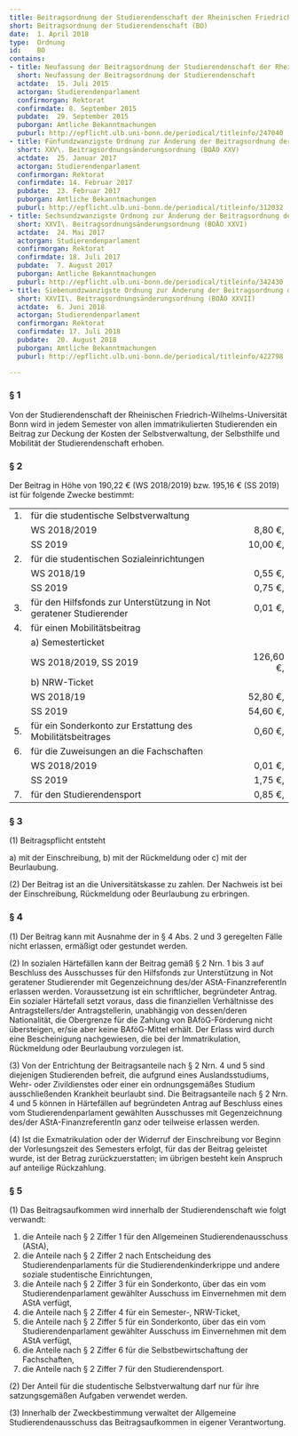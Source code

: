 ```yaml
---
title: Beitragsordnung der Studierendenschaft der Rheinischen Friedrich-Wilhelms-Universität Bonn
short: Beitragsordnung der Studierendenschaft (BO)
date:  1. April 2018
type:  Ordnung
id:    BO
contains:
- title: Neufassung der Beitragsordnung der Studierendenschaft der Rheinischen Friedrich-Wilhelms-Universität Bonn
  short: Neufassung der Beitragsordnung der Studierendenschaft
  actdate:  15. Juli 2015
  actorgan: Studierendenparlament
  confirmorgan: Rektorat
  confirmdate: 8. September 2015
  pubdate:  29. September 2015
  puborgan: Amtliche Bekanntmachungen
  puburl: http://epflicht.ulb.uni-bonn.de/periodical/titleinfo/247040
- title: Fünfundzwanzigste Ordnung zur Änderung der Beitragsordnung der Studierendenschaft der Rheinischen Friedrich-Wilhelms-Universität Bonn - XXV. Beitragsordnungsänderungsordnung (BOÄO XXV) -
  short: XXV\. Beitragsordnungsänderungsordnung (BOÄO XXV)
  actdate:  25. Januar 2017
  actorgan: Studierendenparlament
  confirmorgan: Rektorat
  confirmdate: 14. Februar 2017
  pubdate:  23. Februar 2017
  puborgan: Amtliche Bekanntmachungen
  puburl: http://epflicht.ulb.uni-bonn.de/periodical/titleinfo/312032
- title: Sechsundzwanzigste Ordnung zur Änderung der Beitragsordnung der Studierendenschaft der Rheinischen Friedrich-Wilhelms-Universität Bonn - XXVI. Beitragsordnungsänderungsordnung (BOÄO XXVI) -
  short: XXVI\. Beitragsordnungsänderungsordnung (BOÄO XXVI)
  actdate:  24. Mai 2017
  actorgan: Studierendenparlament
  confirmorgan: Rektorat
  confirmdate: 18. Juli 2017
  pubdate:  7. August 2017
  puborgan: Amtliche Bekanntmachungen
  puburl: http://epflicht.ulb.uni-bonn.de/periodical/titleinfo/342430
- title: Siebenundzwanzigste Ordnung zur Änderung der Beitragsordnung der Studierendenschaft der Rheinischen Friedrich-Wilhelms-Universität Bonn - XXVII. Beitragsordnungsänderungsordnung (BOÄO XXVII) -
  short: XXVII\. Beitragsordnungsänderungsordnung (BOÄO XXVII)
  actdate:  6. Juni 2018
  actorgan: Studierendenparlament
  confirmorgan: Rektorat
  confirmdate: 17. Juli 2018
  pubdate:  20. August 2018
  puborgan: Amtliche Bekanntmachungen
  puburl: http://epflicht.ulb.uni-bonn.de/periodical/titleinfo/422798

---
```


### § 1
Von der Studierendenschaft der Rheinischen Friedrich-Wilhelms-Universität Bonn wird in
jedem Semester von allen immatrikulierten Studierenden ein Beitrag zur Deckung der
Kosten der Selbstverwaltung, der Selbsthilfe und Mobilität der Studierendenschaft erhoben.

### § 2
Der Beitrag in Höhe von 190,22 € (WS 2018/2019) bzw. 195,16 € (SS 2019) ist für folgende Zwecke
bestimmt:

|   |                                                                           |         |
|:--|:--------------------------------------------------------------------------|--------:|
|1. |für die studentische Selbstverwaltung					|         |
|   |WS 2018/2019								|  8,80 €,|
|   |SS 2019									| 10,00 €,|
|2. |für die studentischen Sozialeinrichtungen					|         |
|   |WS 2018/19									|  0,55 €,|
|   |SS 2019									|  0,75 €,|
|3. |für den Hilfsfonds zur Unterstützung in Not geratener Studierender		|  0,01 €,|
|4. |für einen Mobilitätsbeitrag						|         |
|   |a) Semesterticket								|         |
|   |WS 2018/2019, SS 2019							|126,60 €,|
|   |b) NRW-Ticket								|         |
|   |WS 2018/19									| 52,80 €,|
|   |SS 2019									| 54,60 €,|
|5. |für ein Sonderkonto zur Erstattung des Mobilitätsbeitrages			|  0,60 €,|
|6. |für die Zuweisungen an die Fachschaften					|         |
|   |WS 2018/2019								|  0,01 €,|
|   |SS 2019									|  1,75 €,|
|7. |für den Studierendensport							|  0,85 €,|

### § 3
(1) Beitragspflicht entsteht

a) mit der Einschreibung,
b) mit der Rückmeldung oder
c) mit der Beurlaubung.

(2) Der Beitrag ist an die Universitätskasse zu zahlen. Der Nachweis ist bei der
Einschreibung, Rückmeldung oder Beurlaubung zu erbringen.

### § 4
(1) Der Beitrag kann mit Ausnahme der in § 4 Abs. 2 und 3 geregelten Fälle nicht
erlassen, ermäßigt oder gestundet werden.

(2) In sozialen Härtefällen kann der Beitrag gemäß § 2 Nrn. 1 bis 3 auf Beschluss des
Ausschusses für den Hilfsfonds zur Unterstützung in Not geratener Studierender mit
Gegenzeichnung des/der AStA-FinanzreferentIn erlassen werden. Voraussetzung ist ein
schriftlicher, begründeter Antrag. Ein sozialer Härtefall setzt voraus, dass die finanziellen
Verhältnisse des Antragstellers/der Antragstellerin, unabhängig von dessen/deren
Nationalität, die Obergrenze für die Zahlung von BAföG-Förderung nicht übersteigen, er/sie
aber keine BAföG-Mittel erhält. Der Erlass wird durch eine Bescheinigung nachgewiesen, die
bei der Immatrikulation, Rückmeldung oder Beurlaubung vorzulegen ist.

(3) Von der Entrichtung der Beitragsanteile nach § 2 Nrn. 4 und 5 sind diejenigen
Studierenden befreit, die aufgrund eines Auslandsstudiums, Wehr- oder Zivildienstes oder
einer ein ordnungsgemäßes Studium ausschließenden Krankheit beurlaubt sind. Die
Beitragsanteile nach § 2 Nrn. 4 und 5 können in Härtefällen auf begründeten Antrag auf
Beschluss eines vom Studierendenparlament gewählten Ausschusses mit Gegenzeichnung
des/der AStA-FinanzreferentIn ganz oder teilweise erlassen werden.

(4) Ist die Exmatrikulation oder der Widerruf der Einschreibung vor Beginn der
Vorlesungszeit des Semesters erfolgt, für das der Beitrag geleistet wurde, ist der Betrag
zurückzuerstatten; im übrigen besteht kein Anspruch auf anteilige Rückzahlung.

### § 5
(1) Das Beitragsaufkommen wird innerhalb der Studierendenschaft wie folgt verwandt:

1. die Anteile nach § 2 Ziffer 1 für den Allgemeinen Studierendenausschuss (AStA),
2. die Anteile nach § 2 Ziffer 2 nach Entscheidung des Studierendenparlaments für
    die Studierendenkinderkrippe und andere soziale studentische Einrichtungen,
3. die Anteile nach § 2 Ziffer 3 für ein Sonderkonto, über das ein vom
    Studierendenparlament gewählter Ausschuss im Einvernehmen mit dem AStA
    verfügt,
4. die Anteile nach § 2 Ziffer 4 für ein Semester-, NRW-Ticket,
5. die Anteile nach § 2 Ziffer 5 für ein Sonderkonto, über das ein vom
    Studierendenparlament gewählter Ausschuss im Einvernehmen mit dem AStA
    verfügt,
6. die Anteile nach § 2 Ziffer 6 für die Selbstbewirtschaftung der Fachschaften,
7. die Anteile nach § 2 Ziffer 7 für den Studierendensport.

(2) Der Anteil für die studentische Selbstverwaltung darf nur für ihre satzungsgemäßen
Aufgaben verwendet werden.

(3) Innerhalb der Zweckbestimmung verwaltet der Allgemeine Studierendenausschuss das
Beitragsaufkommen in eigener Verantwortung.
